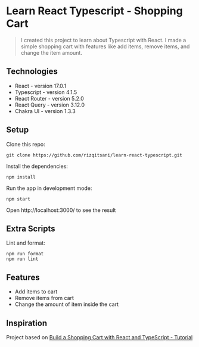 # Learn React Typescript - Shopping Cart

> I created this project to learn about Typescript with React. I made a simple shopping cart with features like add items, remove items, and change the item amount.

## Technologies

- React - version 17.0.1
- Typescript - version 4.1.5
- React Router - version 5.2.0
- React Query - version 3.12.0
- Chakra UI - version 1.3.3

## Setup

Clone this repo:

```
git clone https://github.com/rizqitsani/learn-react-typescript.git
```

Install the dependencies:

```
npm install
```

Run the app in development mode:

```
npm start
```

Open http://localhost:3000/ to see the result

## Extra Scripts
Lint and format:

```
npm run format
npm run lint
```

## Features

- Add items to cart
- Remove items from cart
- Change the amount of item inside the cart

## Inspiration

Project based on [Build a Shopping Cart with React and TypeScript - Tutorial](https://www.youtube.com/watch?v=sfmL6bGbiN8)
